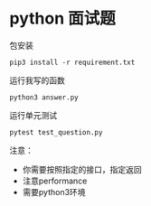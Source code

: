 # python 面试题

包安装
```
pip3 install -r requirement.txt
```

运行我写的函数
```
python3 answer.py
```

运行单元测试
```
pytest test_question.py
```

注意：

 - 你需要按照指定的接口，指定返回
 - 注意performance
 - 需要python3环境

